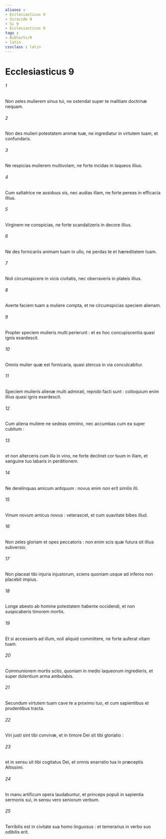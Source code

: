 ```yaml
---
aliases : 
- Ecclesiasticus 9
- Siracide 9
- Si 9
- Ecclesiasticus 9
tags : 
- Bible/Si/9
- latin
cssclass : latin
---
```


# Ecclesiasticus 9

###### 1
Non zeles mulierem sinus tui, ne ostendat super te malitiam doctrinæ nequam.
###### 2
Non des mulieri potestatem animæ tuæ, ne ingrediatur in virtutem tuam, et confundaris.
###### 3
Ne respicias mulierem multivolam, ne forte incidas in laqueos illius.
###### 4
Cum saltatrice ne assiduus sis, nec audias illam, ne forte pereas in efficacia illius.
###### 5
Virginem ne conspicias, ne forte scandalizeris in decore illius.
###### 6
Ne des fornicariis animam tuam in ullo, ne perdas te et hæreditatem tuam.
###### 7
Noli circumspicere in vicis civitatis, nec oberraveris in plateis illius.
###### 8
Averte faciem tuam a muliere compta, et ne circumspicias speciem alienam.
###### 9
Propter speciem mulieris multi perierunt : et ex hoc concupiscentia quasi ignis exardescit.
###### 10
Omnis mulier quæ est fornicaria, quasi stercus in via conculcabitur.
###### 11
Speciem mulieris alienæ multi admirati, reprobi facti sunt : colloquium enim illius quasi ignis exardescit.
###### 12
Cum aliena muliere ne sedeas omnino, nec accumbas cum ea super cubitum :
###### 13
et non alterceris cum illa in vino, ne forte declinet cor tuum in illam, et sanguine tuo labaris in perditionem.
###### 14
Ne derelinquas amicum antiquum : novus enim non erit similis illi.
###### 15
Vinum novum amicus novus : veterascet, et cum suavitate bibes illud.
###### 16
Non zeles gloriam et opes peccatoris : non enim scis quæ futura sit illius subversio.
###### 17
Non placeat tibi injuria injustorum, sciens quoniam usque ad inferos non placebit impius.
###### 18
Longe abesto ab homine potestatem habente occidendi, et non suspicaberis timorem mortis.
###### 19
Et si accesseris ad illum, noli aliquid committere, ne forte auferat vitam tuam.
###### 20
Communionem mortis scito, quoniam in medio laqueorum ingredieris, et super dolentium arma ambulabis.
###### 21
Secundum virtutem tuam cave te a proximo tuo, et cum sapientibus et prudentibus tracta.
###### 22
Viri justi sint tibi convivæ, et in timore Dei sit tibi gloriatio :
###### 23
et in sensu sit tibi cogitatus Dei, et omnis enarratio tua in præceptis Altissimi.
###### 24
In manu artificum opera laudabuntur, et princeps populi in sapientia sermonis sui, in sensu vero seniorum verbum.
###### 25
Terribilis est in civitate sua homo linguosus : et temerarius in verbo suo odibilis erit.
